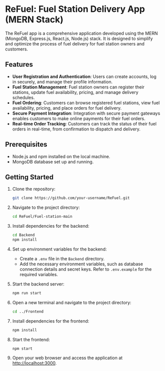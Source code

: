 # ReFuel: Fuel Station Delivery App (MERN Stack)
The ReFuel app is a comprehensive application developed using the MERN (MongoDB, Express.js, React.js, Node.js) stack. It is designed to simplify and optimize the process of fuel delivery for fuel station owners and customers.

## Features
- **User Registration and Authentication**: Users can create accounts, log in securely, and manage their profile information.
- **Fuel Station Management**: Fuel station owners can register their stations, update fuel availability, pricing, and manage delivery schedules.
- **Fuel Ordering**: Customers can browse registered fuel stations, view fuel availability, pricing, and place orders for fuel delivery.
- **Secure Payment Integration**: Integration with secure payment gateways enables customers to make online payments for their fuel orders.
- **Real-time Order Tracking**: Customers can track the status of their fuel orders in real-time, from confirmation to dispatch and delivery.

## Prerequisites
- Node.js and npm installed on the local machine.
- MongoDB database set up and running.

## Getting Started
1. Clone the repository:
   ```bash
   git clone https://github.com/your-username/ReFuel.git
   ```
2. Navigate to the project directory:
   ```bash
   cd ReFuel/Fuel-station-main
   ```
3. Install dependencies for the backend:
   ```bash
   cd Backend
   npm install
   ```
4. Set up environment variables for the backend:
   - Create a `.env` file in the `Backend` directory.
   - Add the necessary environment variables, such as database connection details and secret keys. Refer to `.env.example` for the required variables.

5. Start the backend server:
   ```bash
   npm run start
   ```
6. Open a new terminal and navigate to the project directory:
   ```bash
   cd ../Frontend
   ```
7. Install dependencies for the frontend:
   ```bash
   npm install
   ```

8. Start the frontend:
   ```bash
   npm start
   ```
10. Open your web browser and access the application at [http://localhost:3000](http://localhost:3000).
